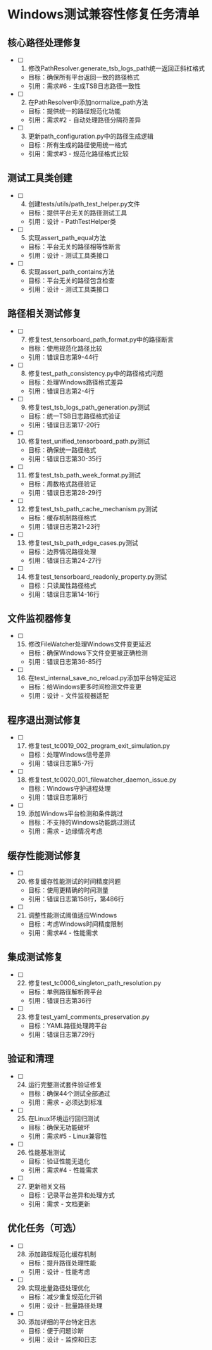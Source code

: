 # Windows测试兼容性修复任务清单

## 核心路径处理修复

- [ ] 1. 修改PathResolver.generate_tsb_logs_path统一返回正斜杠格式
  - 目标：确保所有平台返回一致的路径格式
  - 引用：需求#6 - 生成TSB日志路径一致性

- [ ] 2. 在PathResolver中添加normalize_path方法
  - 目标：提供统一的路径规范化功能
  - 引用：需求#2 - 自动处理路径分隔符差异

- [ ] 3. 更新path_configuration.py中的路径生成逻辑
  - 目标：所有生成的路径使用统一格式
  - 引用：需求#3 - 规范化路径格式比较

## 测试工具类创建

- [ ] 4. 创建tests/utils/path_test_helper.py文件
  - 目标：提供平台无关的路径测试工具
  - 引用：设计 - PathTestHelper类

- [ ] 5. 实现assert_path_equal方法
  - 目标：平台无关的路径相等性断言
  - 引用：设计 - 测试工具类接口

- [ ] 6. 实现assert_path_contains方法
  - 目标：平台无关的路径包含检查
  - 引用：设计 - 测试工具类接口

## 路径相关测试修复

- [ ] 7. 修复test_tensorboard_path_format.py中的路径断言
  - 目标：使用规范化路径比较
  - 引用：错误日志第9-44行

- [ ] 8. 修复test_path_consistency.py中的路径格式问题
  - 目标：处理Windows路径格式差异
  - 引用：错误日志第2-4行

- [ ] 9. 修复test_tsb_logs_path_generation.py测试
  - 目标：统一TSB日志路径格式验证
  - 引用：错误日志第17-20行

- [ ] 10. 修复test_unified_tensorboard_path.py测试
  - 目标：确保统一路径格式
  - 引用：错误日志第30-35行

- [ ] 11. 修复test_tsb_path_week_format.py测试
  - 目标：周数格式路径验证
  - 引用：错误日志第28-29行

- [ ] 12. 修复test_tsb_path_cache_mechanism.py测试
  - 目标：缓存机制路径格式
  - 引用：错误日志第21-23行

- [ ] 13. 修复test_tsb_path_edge_cases.py测试
  - 目标：边界情况路径处理
  - 引用：错误日志第24-27行

- [ ] 14. 修复test_tensorboard_readonly_property.py测试
  - 目标：只读属性路径格式
  - 引用：错误日志第14-16行

## 文件监视器修复

- [ ] 15. 修改FileWatcher处理Windows文件变更延迟
  - 目标：确保Windows下文件变更被正确检测
  - 引用：错误日志第36-85行

- [ ] 16. 在test_internal_save_no_reload.py添加平台特定延迟
  - 目标：给Windows更多时间检测文件变更
  - 引用：设计 - 文件监视器适配

## 程序退出测试修复

- [ ] 17. 修复test_tc0019_002_program_exit_simulation.py
  - 目标：处理Windows信号差异
  - 引用：错误日志第5-7行

- [ ] 18. 修复test_tc0020_001_filewatcher_daemon_issue.py
  - 目标：Windows守护进程处理
  - 引用：错误日志第8行

- [ ] 19. 添加Windows平台检测和条件跳过
  - 目标：不支持的Windows功能跳过测试
  - 引用：需求 - 边缘情况考虑

## 缓存性能测试修复

- [ ] 20. 修复缓存性能测试的时间精度问题
  - 目标：使用更精确的时间测量
  - 引用：错误日志第158行，第486行

- [ ] 21. 调整性能测试阈值适应Windows
  - 目标：考虑Windows时间精度限制
  - 引用：需求#4 - 性能需求

## 集成测试修复

- [ ] 22. 修复test_tc0006_singleton_path_resolution.py
  - 目标：单例路径解析跨平台
  - 引用：错误日志第36行

- [ ] 23. 修复test_yaml_comments_preservation.py
  - 目标：YAML路径处理跨平台
  - 引用：错误日志第729行

## 验证和清理

- [ ] 24. 运行完整测试套件验证修复
  - 目标：确保44个测试全部通过
  - 引用：需求 - 必须达到标准

- [ ] 25. 在Linux环境运行回归测试
  - 目标：确保无功能破坏
  - 引用：需求#5 - Linux兼容性

- [ ] 26. 性能基准测试
  - 目标：验证性能无退化
  - 引用：需求#4 - 性能需求

- [ ] 27. 更新相关文档
  - 目标：记录平台差异和处理方式
  - 引用：需求 - 文档更新

## 优化任务（可选）

- [ ] 28. 添加路径规范化缓存机制
  - 目标：提升路径处理性能
  - 引用：设计 - 性能考虑

- [ ] 29. 实现批量路径处理优化
  - 目标：减少重复规范化开销
  - 引用：设计 - 批量路径处理

- [ ] 30. 添加详细的平台特定日志
  - 目标：便于问题诊断
  - 引用：设计 - 监控和日志